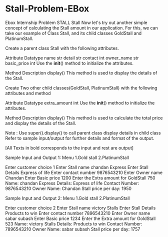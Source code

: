 # Stall-Problem-EBox
Ebox Internship Problem
STALL
Stall
Now let's try out another simple concept of calculating the Stall amount in our application. For this, we can take our example of Class Stall, and its child classes GoldStall and PlatinumStall.
     
Create a parent class Stall with the following attributes.

Attribute	Datatype
name	str
detail	str
contact	int
owner_name	str
basic_price	int
Use the __init__() method to initialize the attributes.

Method	Description
display()	This method is used to display the details of the Stall.
 

Create Two other child classes(GoldStall, PlatinumStall) with the following attributes and method

Attribute	Datatype
extra_amount	int
Use the __init__() method to initialize the attributes.

Method	Description
display()	This method is used to calculate the total price and display the details of the  Stall.
 
Note : Use super().display() to call parent class display details in child class
 Refer to sample input/output for further details and format of the output.

[All Texts in bold corresponds to the input and rest are output]

Sample Input and Output 1:
Menu
1.Gold stall
2.PlatinumStall
 
Enter customer choice
1
Enter Stall name
chandan Express
Enter Stall Details
Express of life
Enter contact number
9876543210
Enter Owner name
Chandan
Enter Basic price
1200
Enter the Extra amount for GoldStall
750
Name: chandan Express
Details: Express of life
Contact Number: 9876543210
Owner Name: Chandan
Stall price per day: 1950

Sample Input and Output 2:
Menu
1.Gold stall
2.PlatinumStall
 
Enter customer choice
2
Enter Stall name
victory Stalls
Enter Stall Details
Products to win
Enter contact number
7896543210
Enter Owner name
sabar subash
Enter Basic price
1234
Enter the Extra amount for GoldStall
523
Name: victory Stalls
Details: Products to win
Contact Number: 7896543210
Owner Name: sabar subash
Stall price per day: 1757
 
